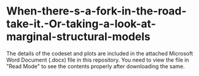 # When-there-s-a-fork-in-the-road-take-it.-Or-taking-a-look-at-marginal-structural-models

The details of the codeset and plots are included in the attached Microsoft Word Document (.docx) file in this repository. 
You need to view the file in "Read Mode" to see the contents properly after downloading the same.
